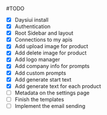 #TODO
- [x] Daysiui install
- [x] Authentication
- [x] Root Sidebar and layout
- [x] Connections to my apis
- [x] Add upload image for product
- [x] Add delete image for product
- [x] Add logo manager
- [x] Add company info for prompts
- [x] Add custom prompts
- [x] Add generate start text
- [x] Add generate text for each product
- [ ] Metadata on the settings page
- [ ] Finish the templates
- [ ] Implement the email sending
